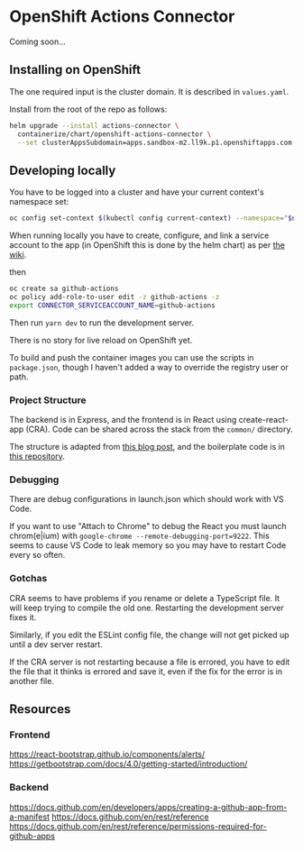 # OpenShift Actions Connector

Coming soon...

## Installing on OpenShift
The one required input is the cluster domain. It is described in `values.yaml`.

Install from the root of the repo as follows:
```sh
helm upgrade --install actions-connector \
  containerize/chart/openshift-actions-connector \
  --set clusterAppsSubdomain=apps.sandbox-m2.ll9k.p1.openshiftapps.com
```


## Developing locally

You have to be logged into a cluster and have your current context's namespace set:

```sh
oc config set-context $(kubectl config current-context) --namespace="$namespace"
```

When running locally you have to create, configure, and link a service account to the app (in OpenShift this is done by the helm chart) as per [the wiki](https://github.com/redhat-actions/oc-login/wiki/Using-a-Service-Account-for-GitHub-Actions).

then

```sh
oc create sa github-actions
oc policy add-role-to-user edit -z github-actions -z
export CONNECTOR_SERVICEACCOUNT_NAME=github-actions
```

Then run `yarn dev` to run the development server.

There is no story for live reload on OpenShift yet.

To build and push the container images you can use the scripts in `package.json`, though I haven't added a way to override the registry user or path.

### Project Structure

The backend is in Express, and the frontend is in React using create-react-app (CRA). Code can be shared across the stack from the `common/` directory.

The structure is adapted from [this blog post](https://spin.atomicobject.com/2020/08/17/cra-express-share-code), and the boilerplate code is in [this repository](https://github.com/gvanderclay/cra-express).


### Debugging
There are debug configurations in launch.json which should work with VS Code.

If you want to use "Attach to Chrome" to debug the React you must launch chrom(e|ium) with `google-chrome --remote-debugging-port=9222`. This seems to cause VS Code to leak memory so you may have to restart Code every so often.

### Gotchas
CRA seems to have problems if you rename or delete a TypeScript file. It will keep trying to compile the old one. Restarting the development server fixes it.

Similarly, if you edit the ESLint config file, the change will not get picked up until a dev server restart.

If the CRA server is not restarting because a file is errored, you have to edit the file that it thinks is errored and save it, even if the fix for the error is in another file.

## Resources

### Frontend
https://react-bootstrap.github.io/components/alerts/
https://getbootstrap.com/docs/4.0/getting-started/introduction/

### Backend
https://docs.github.com/en/developers/apps/creating-a-github-app-from-a-manifest
https://docs.github.com/en/rest/reference
https://docs.github.com/en/rest/reference/permissions-required-for-github-apps
